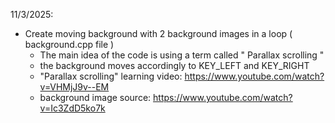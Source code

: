 11/3/2025:
  - Create moving background with 2 background images in a loop ( background.cpp file )
    + The main idea of the code is using a term called " Parallax scrolling "
    + the background moves accordingly to KEY_LEFT and KEY_RIGHT
    + "Parallax scrolling" learning video: https://www.youtube.com/watch?v=VHMjJ9v--EM
    + background image source: https://www.youtube.com/watch?v=Ic3ZdD5ko7k
